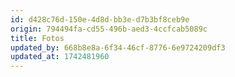 ```yaml
---
id: d428c76d-150e-4d8d-bb3e-d7b3bf8ceb9e
origin: 794494fa-cd55-496b-aed3-4ccfcab5089c
title: Fotos
updated_by: 668b8e8a-6f34-46cf-8776-6e9724209df3
updated_at: 1742481960
---
```


